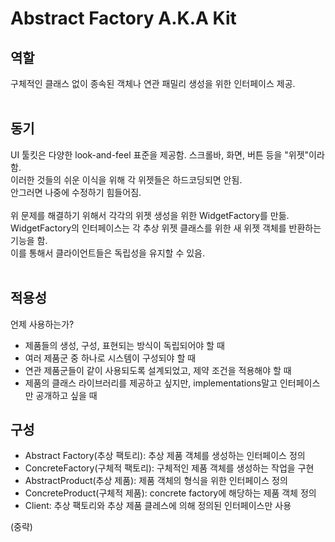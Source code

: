 # Abstract Factory A.K.A Kit

## 역할

구체적인 클래스 없이 종속된 객체나 연관 패밀리 생성을 위한 인터페이스 제공.
<br>
<br>

## 동기

UI 툴킷은 다양한 look-and-feel 표준을 제공함. 스크롤바, 화면, 버튼 등을 "위젯"이라 함.
<br>
이러한 것들의 쉬운 이식을 위해 각 위젯들은 하드코딩되면 안됨.
<br>
안그러면 나중에 수정하기 힘들어짐.
<br><br>
위 문제를 해결하기 위해서 각각의 위젯 생성을 위한 WidgetFactory를 만듦.
<br>
WidgetFactory의 인터페이스는 각 추상 위젯 클래스를 위한 새 위젯 객체를 반환하는 기능을
함.<br>
이를 통해서 클라이언트들은 독립성을 유지할 수 있음.
<br><br>

## 적용성

언제 사용하는가?

<ul>
<li>제품들의 생성, 구성, 표현되는 방식이 독립되어야 할 때
<li>여러 제품군 중 하나로 시스템이 구성되야 할 때
<li>연관 제품군들이 같이 사용되도록 설계되었고, 제약 조건을 적용해야 할 때
<li>제품의 클래스 라이브러리를 제공하고 싶지만, implementations말고 인터페이스만 공개하고 싶을 때
</ul>

## 구성

<ul>
<li>Abstract Factory(추상 팩토리): 추상 제품 객체를 생성하는 인터페이스 정의
<li>ConcreteFactory(구체적 팩토리): 구체적인 제품 객체를 생성하는 작업을 구현
<li>AbstractProduct(추상 제품): 제품 객체의 형식을 위한 인터페이스 정의
<li>ConcreteProduct(구체적 제품): concrete factory에 해당하는 제품 객체 정의
<li>Client: 추상 팩토리와 추상 제품 클레스에 의해 정의된 인터페이스만 사용
</ul>

(중략)
